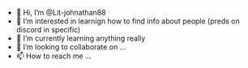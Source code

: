 - 👋 Hi, I’m @Lit-johnathan88
- 👀 I’m interested in learnign how to find info about people (preds on discord in specific)
- 🌱 I’m currently learning anything really
-  💞️ I’m looking to collaborate on ...
- 📫 How to reach me ...

<!---
Lit-johnathan88/Lit-johnathan88 is a ✨ special ✨ repository because its `README.md` (this file) appears on your GitHub profile.
You can click the Preview link to take a look at your changes.
--->
